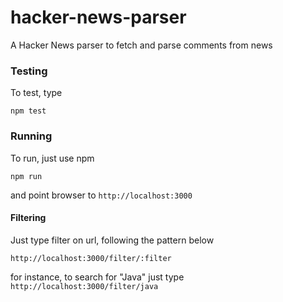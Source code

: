 # hacker-news-parser
A Hacker News parser to fetch and parse comments from news
    
### Testing

To test, type

    npm test

### Running

To run, just use npm

    npm run
    
and point browser to `http://localhost:3000`

#### Filtering

Just type filter on url, following the pattern below

    http://localhost:3000/filter/:filter
    
for instance, to search for "Java" just type `http://localhost:3000/filter/java`
